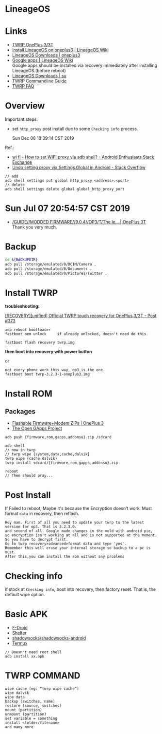 # LineageOS

# Links

* [TWRP OnePlus 3/3T](https://twrp.me/oneplus/oneplusthree.html)
* [Install LineageOS on oneplus3 | LineageOS Wiki](https://wiki.lineageos.org/devices/oneplus3/install)
* [LineageOS Downloads | oneplus3](https://download.lineageos.org/oneplus3)
* [Google apps | LineageOS Wiki](https://wiki.lineageos.org/gapps.html)  
  Google apps should be installed via recovery immediately after installing LineageOS.(before reboot)  
* [LineageOS Downloads | su](https://download.lineageos.org/extras)
* [TWRP Commandline Guide](https://twrp.me/faq/openrecoveryscript.html)
* [TWRP FAQ](https://twrp.me/FAQ/)

# Overview

Important steps:

* set `http_proxy` post install due to some `Checking info` process.

  Sun Dec 08 18:39:14 CST 2019
  
Ref.:

* [wi fi - How to set WIFI proxy via adb shell? - Android Enthusiasts Stack Exchange](https://android.stackexchange.com/questions/98287/how-to-set-wifi-proxy-via-adb-shell)
* [Undo setting proxy via Settings.Global in Android - Stack Overflow](https://stackoverflow.com/questions/31807559/undo-setting-proxy-via-settings-global-in-android)


```
// add
adb shell settings put global http_proxy <address>:<port>
// delete
adb shell settings delete global global_http_proxy_port
```


# Sun Jul 07 20:54:57 CST 2019

* [/GUIDE//MODDED FIRMWARE//9.0.4//OP3/T/The le… | OnePlus 3T](https://forum.xda-developers.com/oneplus-3t/how-to/guide-cope-9-0-3-5-0-8-firmware-barrier-t3941164)  
  Thank you very much.  

# Backup

```bash
cd ${BACKUPDIR}
adb pull /storage/emulated/0/DCIM/Camera .
adb pull /storage/emulated/0/Documents .
adb pull /storage/emulated/0/Pictures/Twitter .
```


# Install TWRP

**troubleshooting:**

[[RECOVERY][unified] Official TWRP touch recovery for OnePlus 3/3T - Post #373](https://forum.xda-developers.com/showpost.php?p=78332159&postcount=373)

```
adb reboot bootloader
fastboot oem unlock		if already unlocked, doesn't need do this.

fastboot flash recovery twrp.img
```

**then boot into recovery with power button**

or

```
not every phone work this way, op3 is the one.
fastboot boot twrp-3.2.3-1-oneplus3.img
```

# Install ROM

## Packages

* [Flashable Firmware+Modem ZIPs | OnePlus 3](https://forum.xda-developers.com/oneplus-3/how-to/op3-flashable-firmware-modem-zips-t3816066)
* [The Open GApps Project](https://opengapps.org/)  

```
adb push {firmware,rom,gapps,addonsu}.zip /sdcard

adb shell
// now in twrp
// twrp wipe {system,data,cache,dalvik}
twrp wipe {cache,dalvik}
twrp install sdcard/{firmware,rom,gapps,addonsu}.zip

reboot
// Then should pray...
```

# Post Install

If Failed to reboot, Maybe it's because the Encryption doesn't work. Must
format `data` in recovery, then reflash.

	Hey man. First of all you need to update your twrp to the latest version for op3. That is 3.2.3.0. 
	and second of all. Google made changes in the vold with android pie,
	so encryption isn't working at all and is not supported at the moment. So you have to decrypt first. 
	Go to twrp recovery>advanced>format data and type 'yes'.
	Remember this will erase your internal storage so backup to a pc is must.
	After this,you can install the rom without any problems

# Checking info

if stock at `Checking info`, boot into recovery, then factory reset. That is,
the default wipe option.

# Basic APK

* [F-Droid](https://f-droid.org/en/)
* [Shelter](https://f-droid.org/en/packages/net.typeblog.shelter/)
* [shadowsocks/shadowsocks-android](https://github.com/shadowsocks/shadowsocks-android/releases)
* [Termux](https://f-droid.org/packages/com.termux/)

```
// Doesn't need root shell
adb install xx.apk
```

# TWRP COMMAND

```
wipe cache (eg: “twrp wipe cache”)
wipe dalvik
wipe data
backup (switches, name)
restore (source, switches)
mount (partition)
unmount (partition)
set variable = something
install <folder/filename>
and many more
```


